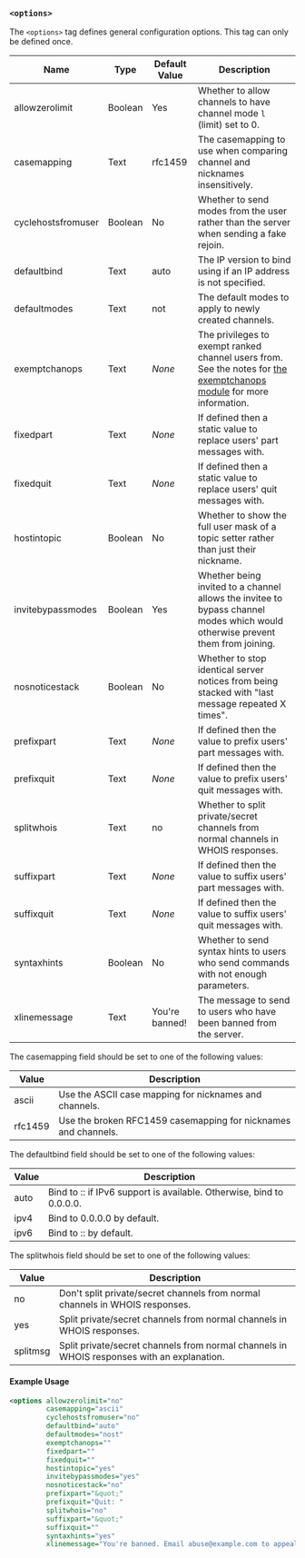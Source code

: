 <!-- This file contains a page fragment. Any changes will affect all pages that include it. -->

### `<options>`

The `<options>` tag defines general configuration options. This tag can only be defined once.

Name               | Type    | Default Value  | Description
------------------ | ------- | -------------- | -----------
allowzerolimit     | Boolean | Yes            | Whether to allow channels to have channel mode `l` (limit) set to 0.
casemapping        | Text    | rfc1459        | The casemapping to use when comparing channel and nicknames insensitively.
cyclehostsfromuser | Boolean | No             | Whether to send modes from the user rather than the server when sending a fake rejoin.
defaultbind        | Text    | auto           | The IP version to bind using if an IP address is not specified.
defaultmodes       | Text    | not            | The default modes to apply to newly created channels.
exemptchanops      | Text    | *None*         | The privileges to exempt ranked channel users from. See the notes for [the exemptchanops module](/2/modules/exemptchanops) for more information.
fixedpart          | Text    | *None*         | If defined then a static value to replace users' part messages with.
fixedquit          | Text    | *None*         | If defined then a static value to replace users' quit messages with.
hostintopic        | Boolean | No             | Whether to show the full user mask of a topic setter rather than just their nickname.
invitebypassmodes  | Boolean | Yes            | Whether being invited to a channel allows the invitee to bypass channel modes which would otherwise prevent them from joining.
nosnoticestack     | Boolean | No             | Whether to stop identical server notices from being stacked with "last message repeated X times".
prefixpart         | Text    | *None*         | If defined then the value to prefix users' part messages with.
prefixquit         | Text    | *None*         | If defined then the value to prefix users' quit messages with.
splitwhois         | Text    | no             | Whether to split private/secret channels from normal channels in WHOIS responses.
suffixpart         | Text    | *None*         | If defined then the value to suffix users' part messages with.
suffixquit         | Text    | *None*         | If defined then the value to suffix users' quit messages with.
syntaxhints        | Boolean | No             | Whether to send syntax hints to users who send commands with not enough parameters.
xlinemessage       | Text    | You're banned! | The message to send to users who have been banned from the server.

The casemapping field should be set to one of the following values:

Value   | Description
------- | -----------
ascii   | Use the ASCII case mapping for nicknames and channels.
rfc1459 | Use the broken RFC1459 casemapping for nicknames and channels.

The defaultbind field should be set to one of the following values:

Value | Description
----- | -----------
auto  | Bind to :: if IPv6 support is available. Otherwise, bind to 0.0.0.0.
ipv4  | Bind to 0.0.0.0 by default.
ipv6  | Bind to :: by default.

The splitwhois field should be set to one of the following values:

Value    | Description
-------- | -----------
no       | Don't split private/secret channels from normal channels in WHOIS responses.
yes      | Split private/secret channels from normal channels in WHOIS responses.
splitmsg | Split private/secret channels from normal channels in WHOIS responses with an explanation.

#### Example Usage

```xml
<options allowzerolimit="no"
         casemapping="ascii"
         cyclehostsfromuser="no"
         defaultbind="auto"
         defaultmodes="nost"
         exemptchanops=""
         fixedpart=""
         fixedquit=""
         hostintopic="yes"
         invitebypassmodes="yes"
         nosnoticestack="no"
         prefixpart="&quot;"
         prefixquit="Quit: "
         splitwhois="no"
         suffixpart="&quot;"
         suffixquit=""
         syntaxhints="yes"
         xlinemessage="You're banned. Email abuse@example.com to appeal this decision.">
```
